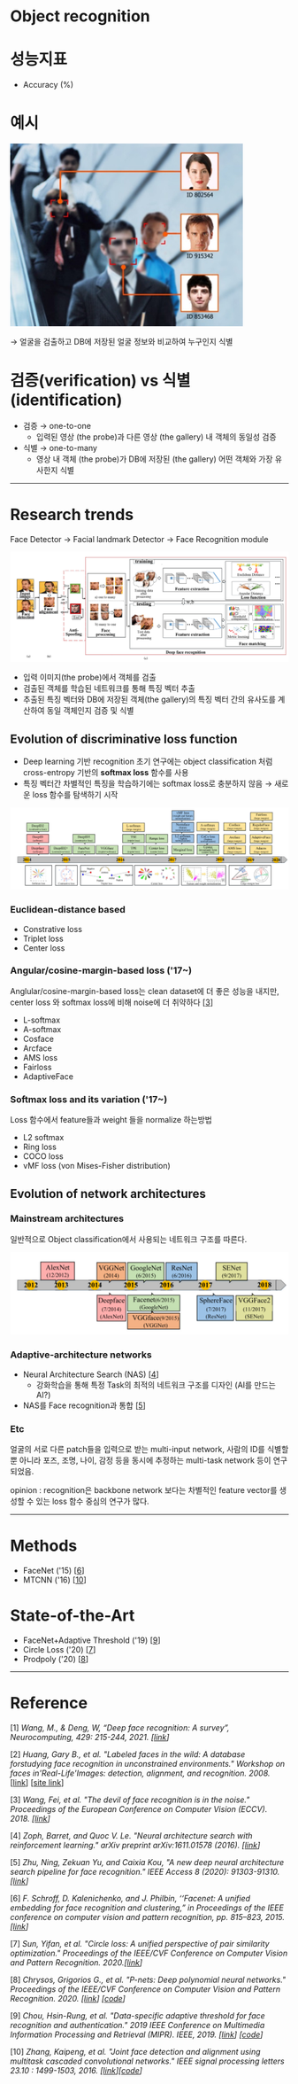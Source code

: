 # Object recognition

# 성능지표

- Accuracy (%)

# 예시

![obr_imgs/image-20220204-064719.png](obr_imgs/image-20220204-064719.png)

→ 얼굴을 검출하고 DB에 저장된 얼굴 정보와 비교하여 누구인지 식별

# 검증(verification) vs 식별(identification)

- 검증 → one-to-one
    - 입력된 영상 (the probe)과 다른 영상 (the gallery) 내 객체의 동일성 검증
- 식별 → one-to-many
    - 영상 내 객체 (the probe)가 DB에 저장된 (the gallery) 어떤 객체와 가장 유사한지 식별

---

# Research trends

Face Detector → Facial landmark Detector → Face Recognition module

![obr_imgs/image-20220204-092333.png](obr_imgs/image-20220204-092333.png)

- 입력 이미지(the probe)에서 객체를 검출
- 검출된 객체를 학습된 네트워크를 통해 특징 벡터 추출
- 추출된 특징 벡터와 DB에 저장된 객체(the gallery)의 특징 벡터 간의 유사도를 계산하여 동일 객체인지 검증 및 식별

## Evolution of discriminative loss function

- Deep learning 기반 recognition 초기 연구에는 object classification 처럼 cross-entropy 기반의 **softmax loss** 함수를 사용
- 특징 벡터간 차별적인 특징을 학습하기에는 softmax loss로 충분하지 않음 → 새로운 loss 함수를 탐색하기 시작

![obr_imgs/image-20220207-015907.png](obr_imgs/image-20220207-015907.png)

### Euclidean-distance based

- Constrative loss
- Triplet loss
- Center loss

### Angular/cosine-margin-based loss ('17~)

Anglular/cosine-margin-based loss는 clean dataset에 더 좋은 성능을 내지만, center loss 와 softmax loss에 비해 noise에 더 취약하다 [[3](about:blank#)]

- L-softmax
- A-softmax
- Cosface
- Arcface
- AMS loss
- Fairloss
- AdaptiveFace

### Softmax loss and its variation ('17~)

Loss 함수에서 feature들과 weight 들을 normalize 하는방법

- L2 softmax
- Ring loss
- COCO loss
- vMF loss (von Mises-Fisher distribution)

## Evolution of network architectures

### Mainstream architectures

일반적으로 Object classification에서 사용되는 네트워크 구조를 따른다.

![obr_imgs/image-20220207-024913.png](obr_imgs/image-20220207-024913.png)

### Adaptive-architecture networks

- Neural Architecture Search (NAS) [[4](about:blank#Reference)]
    - 강화학습을 통해 특정 Task의 최적의 네트워크 구조를 디자인 (AI를 만드는 AI?)
- NAS를 Face recognition과 통합 [[5](about:blank#Reference)]

### Etc

얼굴의 서로 다른 patch들을 입력으로 받는 multi-input network, 사람의 ID를 식별할 뿐 아니라 포즈, 조명, 나이, 감정 등을 동시에 추정하는 multi-task network 등이 연구되었음.

opinion : recognition은 backbone network 보다는 차별적인 feature vector를 생성할 수 있는 loss 함수 중심의 연구가 많다.

---

# Methods

- FaceNet ('15) [[6](Reference)]
- MTCNN ('16) [[10](about:blank#Reference)]

# State-of-the-Art

- FaceNet+Adaptive Threshold ('19) [[9](about:blank#Reference)]
- Circle Loss ('20) [[7](about:blank#Reference)]
- Prodpoly ('20) [[8](about:blank#Reference)]

---

# Reference

[1] *Wang, M., & Deng, W, “Deep face recognition: A survey”, Neurocomputing, 429: 215-244, 2021. [[link](https://www.sciencedirect.com/science/article/abs/pii/S0925231220316945?casa_token=A02L5NhorrMAAAAA:mIwNugWm9gKYPTLjxK8v2sLVNyanfxj82QrsMdz1sI5FeczxEaofQCJfCQ2z1-kmVPLEnPa7)]*

[2] *Huang, Gary B., et al. "Labeled faces in the wild: A database forstudying face recognition in unconstrained environments." Workshop on faces in'Real-Life'Images: detection, alignment, and recognition. 2008.* [[link](https://hal.inria.fr/inria-00321923/)] [[site link](http://vis-www.cs.umass.edu/lfw/)]

[3] *Wang, Fei, et al. "The devil of face recognition is in the noise." Proceedings of the European Conference on Computer Vision (ECCV). 2018. [[link](https://scholar.google.com/scholar_lookup?title=The%20devil%20of%20face%20recognition%20is%20in%20the%20noise&author=F.%20Wang&publication_year=September%202018)]*

[4] *Zoph, Barret, and Quoc V. Le. "Neural architecture search with reinforcement learning." arXiv preprint arXiv:1611.01578 (2016). [[link](https://arxiv.org/abs/1611.01578)]*

[5] *Zhu, Ning, Zekuan Yu, and Caixia Kou, "A new deep neural architecture search pipeline for face recognition." IEEE Access 8 (2020): 91303-91310. [[link](https://ieeexplore.ieee.org/document/9091879)]*

[6] *F. Schroff, D. Kalenichenko, and J. Philbin, ‘‘Facenet: A unified embedding for face recognition and clustering,” in Proceedings of the IEEE conference on computer vision and pattern recognition, pp. 815–823, 2015. [[link](https://www.cv-foundation.org/openaccess/content_cvpr_2015/html/Schroff_FaceNet_A_Unified_2015_CVPR_paper.html)]*

[7] *Sun, Yifan, et al. "Circle loss: A unified perspective of pair similarity optimization." Proceedings of the IEEE/CVF Conference on Computer Vision and Pattern Recognition. 2020.[[link](https://openaccess.thecvf.com/content_CVPR_2020/html/Sun_Circle_Loss_A_Unified_Perspective_of_Pair_Similarity_Optimization_CVPR_2020_paper.html)]*

[8] *Chrysos, Grigorios G., et al. "P-nets: Deep polynomial neural networks." Proceedings of the IEEE/CVF Conference on Computer Vision and Pattern Recognition. 2020. [[link](https://openaccess.thecvf.com/content_CVPR_2020/html/Chrysos_P-nets_Deep_Polynomial_Neural_Networks_CVPR_2020_paper.html)] [[code](https://github.com/grigorisg9gr/polynomial_nets)]*

[9] *Chou, Hsin-Rung, et al. "Data-specific adaptive threshold for face recognition and authentication." 2019 IEEE Conference on Multimedia Information Processing and Retrieval (MIPR). IEEE, 2019. [[link](https://ieeexplore.ieee.org/abstract/document/8695322?casa_token=qJa0Ur26l6sAAAAA:uKki0hc6EYcYHbvz0t-uNA0zppSrYU5cMycuCYEtHNBqoCzY8mmrE_JxfBocHr2cMpDk-gY)] [[code](https://github.com/ivclab/Online-Face-Recognition-and-Authentication)]*

[10] *Zhang, Kaipeng, et al. "Joint face detection and alignment using multitask cascaded convolutional networks." IEEE signal processing letters 23.10 : 1499-1503, 2016. [[link](https://ieeexplore.ieee.org/abstract/document/7553523?casa_token=YnK0xWzupJQAAAAA:qtls0dKBjlcCECEcJ5vDNPKSMIWWpOYe9wD9ManrBntFkxbloAZ4sqHB04FEG81LeyP9Ghg)][[code](https://github.com/ipazc/mtcnn)]*